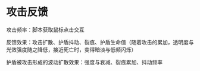 # 攻击反馈

攻击频率：脚本获取鼠标点击交互

反馈效果：攻击扩散、护盾抖动、裂痕、护盾生命值（随着攻击的累加，透明度与光效强度随之降低，接近死亡时，变得暗淡与低频闪烁）

护盾被攻击形成的波动扩散效果：强度与衰减、裂痕累加、抖动频率